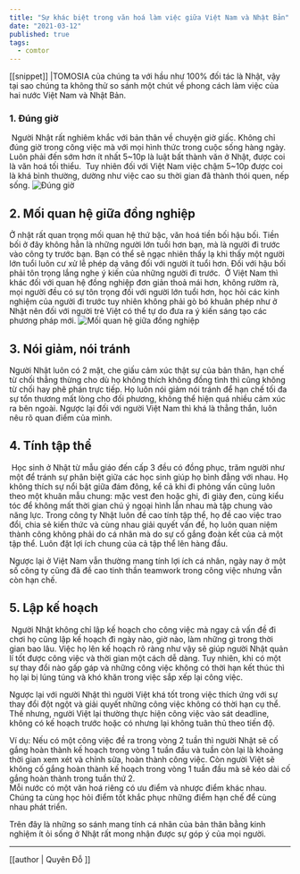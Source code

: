 ```yaml
---
title: "Sự khác biệt trong văn hoá làm việc giữa Việt Nam và Nhật Bản"
date: "2021-03-12"
published: true
tags:
  - comtor
---
```

[[snippet]]
|TOMOSIA của chúng ta với hầu như 100% đối tác là Nhật, vậy tại sao chúng ta không thử  so sánh một chút về phong cách làm việc của hai nước Việt Nam và Nhật Bản.

### 1. Đúng giờ
​
Người Nhật rất nghiêm khắc với bản thân về chuyện giờ giấc. Không chỉ đúng giờ trong công việc mà với mọi hình thức trong cuộc sống hàng ngày. Luôn phải đến sớm hơn ít nhất 5~10p là luật bất thành văn ở Nhật, được coi là văn hoá tối thiểu.
​
Tuy nhiên đối với Việt Nam việc chậm 5~10p được coi là khá bình thường, dường như việc cao su thời gian đã thành thói quen, nếp sống.
![Đúng giờ](https://drive.google.com/uc?export=view&id=1xN1Qmpt8VVC9HpRzNVES82Gq2cDiPqe3)
## 2. Mối quan hệ giữa đồng nghiệp
Ở nhật rất quan trọng mối quan hệ thứ bậc, văn hoá tiền bối hậu bối. Tiền bối ở đây không hẳn là những người lớn tuổi hơn bạn, mà là người đi trước vào công ty trước bạn. Bạn có thể sẽ ngạc nhiên thấy lạ khi thấy một người lớn tuổi luôn cư xử lễ phép dạ vâng đối với người ít tuổi hơn. Đối với hậu bối phải tôn trọng lắng nghe ý kiến của những người đi trước.
​
Ở Việt Nam thì khác đối với quan hệ đồng nghiệp đơn giản thoả mái hơn, không rườm rà, mọi người đều có sự tôn trọng đối với người lớn tuổi hơn, học hỏi các kinh nghiệm của người đi trước tuy nhiên  không phải gò bó khuân phép như ở Nhật nên đối với người trẻ Việt có thể tự do đưa ra ý kiến sáng tạo các phương pháp mới.
![Mối quan hệ giữa đồng nghiệp](https://drive.google.com/uc?export=view&id=1SDaWRWfQOAMB0m4ta2rKMaDL6blygz5W)
## 3. Nói giảm, nói tránh
Người Nhật luôn có 2 mặt, che giấu cảm xúc thật sự của bản thân,  hạn chế từ chối thẳng thừng cho dù họ không thích không đồng tình thì cũng không từ chối hay phê phán trực tiếp. Họ luôn nói giảm nói tránh để hạn chế tối đa sự tổn thương mất lòng cho đối phương, không thể hiện quá nhiều cảm xúc ra bên ngoài. Ngược lại đối với người Việt Nam thì khá là thẳng thắn, luôn nêu rõ quan điểm của mình.
​
## 4. Tính tập thể
​
Học sinh ở Nhật từ mẫu giáo đến cấp 3 đều có đồng phục, trăm người như một để tránh sự phân biệt giữa các học sinh giúp họ bình đẳng với nhau. Họ không thích sự nổi bật giữa đám đông, kể cả khi đi phỏng vấn cũng luôn theo một khuân mẫu chung: mặc vest đen hoặc ghi, đi giày đen, cùng kiểu tóc để  không mất thời gian chú ý ngoại hình lẫn nhau mà tập chung vào năng lực. Trong công ty Nhật luôn đề cao tính tập thể, họ đề cao việc trao đổi, chia sẻ kiến thức và cùng nhau giải quyết vấn đề, họ luôn quan niệm thành công không phải do cá nhân mà do sự cố gắng đoàn kết của cả một tập thể. Luôn đặt lợi ích chung của cả tập thể lên hàng đầu.
​

Ngược lại ở Việt Nam vẫn thường mang tính lợi ích cá nhân, ngày nay ở một số công ty cũng đã đề cao tinh thần teamwork trong công việc nhưng vẫn còn hạn chế.
​
## 5. Lập kế hoạch
​
Người Nhật không chỉ lập kế hoạch cho công việc mà ngay cả vấn đề đi chơi họ cũng lập kế hoạch đi ngày nào, giờ nào, làm những gì trong thời gian bao lâu. Việc họ lên kế hoạch rõ ràng như vậy sẽ giúp người Nhật quản lí tốt được công việc và thời gian một cách dễ dàng. Tuy nhiên, khi có một sự thay đổi nào gấp gáp và những công việc không có thời hạn kết thúc thì họ lại bị lúng túng và khó khăn trong việc sắp xếp lại công việc.
​

Ngược lại với người Nhật thì người Việt khá tốt trong việc thích ứng với sự thay đổi đột ngột và giải quyết những công việc không có thời hạn cụ thể. Thế nhưng, người Việt lại thường thực hiện công việc vào sát deadline, không có kế hoạch trước hoặc có nhưng lại không tuân thủ theo tiến độ.
​

Ví dụ: Nếu có một công việc đề ra trong vòng 2 tuần thì người Nhật sẽ cố gắng hoàn thành kế hoạch trong vòng 1 tuần đầu và tuần  còn lại là khoảng thời gian xem xét và chỉnh sửa, hoàn thành công việc. Còn người Việt sẽ không cố gắng hoàn thành kế hoạch trong vòng 1 tuần đầu mà sẽ kéo dài cố gắng hoàn thành trong tuần  thứ 2.  
Mỗi nước có một văn hoá riêng có ưu điểm và nhược điểm khác nhau. Chúng ta cùng học hỏi điểm tốt khắc phục những điểm hạn chế để cùng nhau phát triển.
​

Trên đây là những so sánh mang tính cá nhân của bản thân bằng kinh nghiệm ít ỏi sống ở Nhật rất mong nhận được sự góp ý của mọi người.

---
[[author | Quyên Đỗ ]]
